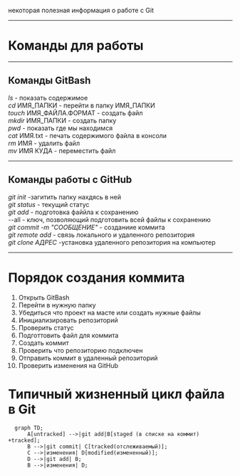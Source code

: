 некоторая полезная информация о работе с Git 

---

# Команды для работы

---

## Команды GitBash
*ls* - показать содержимое <br>
*cd* ИМЯ_ПАПКИ - перейти в папку ИМЯ_ПАПКИ <br>
*touch* ИМЯ_ФАЙЛА.ФОРМАТ - создать файл <br>
*mkdir* ИМЯ_ПАПКИ - создать папку <br>
*pwd* - показать где мы находимся <br>
*cat* ИМЯ.txt - печать содержимого файла в консоли <br>
*rm* ИМЯ - удалить файл <br>
*mv* ИМЯ КУДА - переместить файл <br>

---

## Команды работы с GitHub
*git init* -загитить папку нахдясь в ней <br>
*git status* - текущий статус <br>
*git add* - подготовка файйла к сохранению <br>
--all - ключ, позволяющий подготовить всей файлы к сохранению <br>
*git commit -m "СООБЩЕНИЕ"* - созданиие коммита <br>
*git remote add* - связь локального и удаленного репозитория <br>
*git clone АДРЕС* -установка удаленного репозитория на компьютер <br>

---

# Порядок создания коммита
1. Открыть GitBash
2. Перейти в нужную папку
3. Убедиться что проект на масте или создать нужные файлы
4. Инициализировать репозиторий
5. Проверить статус
6. Подготтовить файл для коммита
7. Создать коммит
8. Проверить что репозиторию подключен
9. Отправить коммит в удаленный репозиторий
10. Проверить изменения на GitHub

# Типичный жизненный цикл файла в Git

```mermaid
  graph TD;
      A[untracked] -->|git add|B[staged (в списке на коммит) +tracked];
      B -->|git commit| C[tracked(отслеживаемый)];
      C -->|изменения| D[modified(измененный)];
      D -->|git add| B;
      B -->|изменения| D;
```